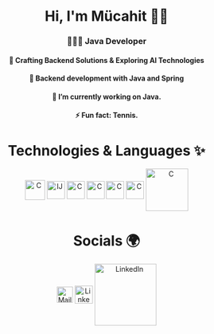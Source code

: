 <h1 align="center"> Hi, I'm Mücahit 👋🏻 </h1>

<h3 align="center"> 👩🏻‍💻 Java Developer </h3>
<h4 align="center"> 🔮 Crafting Backend Solutions & Exploring AI Technologies </h4>
<h4 align="center"> 🌱 Backend development with Java and Spring </h4>
<h4 align="center"> 🔭 I’m currently working on Java. </h4>
<h4 align="center"> ⚡ Fun fact: Tennis. </h4>

<h1 align="center"> Technologies & Languages ✨ </h1>
<p align="left">
  <p align="center">
    <a href="https://www.oracle.com/" target="_blank"><img align="center" alt="C" width="40px" src="https://www.oracle.com/img/tech/java-logo-v1.svg" /></a>
    <a href="https://www.jetbrains.com/" target="_blank"><img align="center" alt="IJ" width="36px" src="https://resources.jetbrains.com/storage/products/company/brand/logos/IntelliJ_IDEA_icon.png" /></a>
    <a href="https://spring.io/" target="_blank"><img align="center" alt="C" width="36px" src="https://spring.io/img/spring.svg" /></a>
    <a href="https://www.jetbrains.com/" target="_blank"><img align="center" alt="C" width="36px" src="https://resources.jetbrains.com/storage/products/company/brand/logos/Kotlin_icon.png" /></a>
    <a href="https://git-scm.com/" target="_blank"><img align="center" alt="C" width="36px" src="https://git-scm.com/images/logos/downloads/Git-Icon-1788C.svg" /></a>
    <a href="https://www.postgresql.org/" target="_blank"><img align="center" alt="C" width="36px" src="https://upload.wikimedia.org/wikipedia/commons/2/29/Postgresql_elephant.svg" /></a>
    <a href="https://www.docker.com/" target="_blank"><img align="center" alt="C" width="85px" src="https://upload.wikimedia.org/wikipedia/en/f/f4/Docker_logo.svg" /></a>
  
  </p>
</p>

<h1 align="center"> Socials 🌍</h1>
<p align="left">
  <p align="center">
    <a href="mailto:mcht.yildiz@hotmail.com" target="_blank"><img align="center" alt="Mail" width="32px" src="https://upload.wikimedia.org/wikipedia/commons/d/df/Microsoft_Office_Outlook_%282018%E2%80%93present%29.svg" /></a>
    <a href="https://www.linkedin.com/in/mücahityildiz" target="_blank"><img align="center" alt="LinkedIn" width="36px" src="https://content.linkedin.com/content/dam/me/business/en-us/amp/brand-site/v2/bg/LI-Bug.svg.original.svg" /></a> <!-- Copyright © 2025 LinkedIn and the LinkedIn logo are trademarks of LinkedIn -->
    <a href="https://medium.com/@mchtyldz" target="_blank"><img align="center" alt="LinkedIn" width="124px" src="https://upload.wikimedia.org/wikipedia/commons/thumb/0/0d/Medium_%28website%29_logo.svg/798px-Medium_%28website%29_logo.svg.png" /></a>
  </p>
</p>


<!--
## Github Stats
![](https://github-readme-stats.vercel.app/api?username=mcyldz&show_icons=true&theme=noctis_minimus)

### 🔝 Top Contributed Repo
![](https://github-contributor-stats.vercel.app/api?username=mcyldz&limit=5&show_icons=true&theme=rose_pine&combine_all_yearly_contributions=true)

--!>
